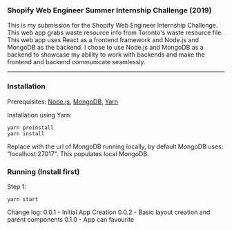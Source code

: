 ### Shopify Web Engineer Summer Internship Challenge (2019)

This is my submission for the Shopify Web Engineer Internship Challenge. This web app grabs waste resource info from Toronto's waste resource file. This web app uses React as a frontend framework and Node.js and MongoDB as the backend. I chose to use Node.js and MongoDB as a backend to showcase my ability to work with backends and make the frontend and backend communicate seamlessly.

***

### Installation
Prerequisites:
[Node.js](https://nodejs.org/en/download/),
[MongoDB](https://www.mongodb.com/download-center/community),
[Yarn](https://www.npmjs.com/package/yarn)

Installation using Yarn:
```
yarn preinstall
yarn install
```
Replace <dbname> with the url of MongoDB running locally, by default MongoDB uses: "localhost:27017". This populates local MongoDB.

### Running (Install first)

Step 1:

`yarn start`

Change log:
0.0.1 - Initial App Creation
0.0.2 - Basic layout creation and parent components
0.1.0 - App can favourite
